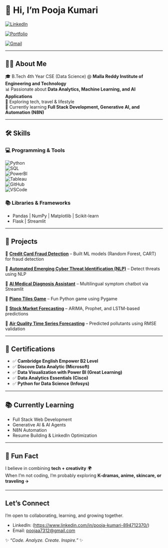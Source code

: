 # 🌸 Hi, I’m Pooja Kumari  

[![LinkedIn](https://img.shields.io/badge/LinkedIn-Connect-blue?style=flat-square&logo=linkedin)](https://www.linkedin.com/in/pooja-kumari-894712370/)

[![Portfolio](https://img.shields.io/badge/Portfolio-Visit-green?style=flat-square&logo=google-chrome)](https://pooja-kumari-data-analys-lzwhofd.gamma.site/) 

[![Gmail](https://img.shields.io/badge/Email-Contact-red?style=flat-square&logo=gmail)](mailto:poojaa7312@gmail.com)  

---

## 👩‍💻 About Me  
🎓 B.Tech 4th Year CSE (Data Science) @ **Malla Reddy Institute of Engineering and Technology**  
📊 Passionate about **Data Analytics, Machine Learning, and AI Applications**  
🎥 Exploring tech, travel & lifestyle  
🌱 Currently learning **Full Stack Development, Generative AI, and Automation (N8N)**  

---

## 🛠️ Skills  

### 💻 Programming & Tools  
![Python](https://img.shields.io/badge/Python-3776AB?style=for-the-badge&logo=python&logoColor=white)  
![SQL](https://img.shields.io/badge/SQL-025E8C?style=for-the-badge&logo=database&logoColor=white)  
![PowerBI](https://img.shields.io/badge/PowerBI-F2C811?style=for-the-badge&logo=power-bi&logoColor=black)  
![Tableau](https://img.shields.io/badge/Tableau-E97627?style=for-the-badge&logo=tableau&logoColor=white)  
![GitHub](https://img.shields.io/badge/GitHub-181717?style=for-the-badge&logo=github&logoColor=white)  
![VSCode](https://img.shields.io/badge/VSCode-0078D7?style=for-the-badge&logo=visual-studio-code&logoColor=white)  

### 📚 Libraries & Frameworks  
- Pandas | NumPy | Matplotlib | Scikit-learn  
- Flask | Streamlit  

---

## 📂 Projects  

🔹 **[Credit Card Fraud Detection](#)** – Built ML models (Random Forest, CART) for fraud detection 

🔹 **[Automated Emerging Cyber Threat Identification (NLP)](#)** – Detect threats using NLP  

🔹 **[AI Medical Diagnosis Assistant](#)** – Multilingual symptom chatbot via Streamlit

🔹 **[Piano Tiles Game](#)** – Fun Python game using Pygame

🔹 **[Stock Market Forecasting](#)** – ARIMA, Prophet, and LSTM-based predictions

🔹 **[Air Quality Time Series Forecasting](#)** – Predicted pollutants using RMSE validation  

---

## 🏅 Certifications  
- ✅ **Cambridge English Empower B2 Level**  
- ✅ **Discove Data Analytic (Microsoft)**  
- ✅ **Data Visualization with Power BI (Great Learning)**  
- ✅ **Data Analytics Essentials (Cisco)**
- ✅ **Python for Data Science (Infosys)** 

---

## 📚 Currently Learning  
- Full Stack Web Development  
- Generative AI & AI Agents  
- N8N Automation  
- Resume Building & LinkedIn Optimization  


---

## 🌟 Fun Fact  
I believe in combining **tech + creativity** 🌍  
When I’m not coding, I’m probably exploring **K-dramas, anime, skincare, or traveling** ✈️  

---
##  Let’s Connect
I’m open to collaborating, learning, and growing together.  
-  LinkedIn: (https://www.linkedin.com/in/pooja-kumari-894712370/)  
-  Email: poojaa7312@gmail.com  

✨ *“Code. Analyze. Create. Inspire.”* ✨  
